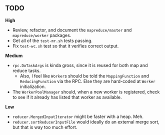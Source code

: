 ## TODO

**High**

* Review, refactor, and document the `mapreduce/master` and
  `mapreduce/worker` packages.
* Get all of the `test-mr.sh` tests passing.
* Fix `test-wc.sh` test so that it verifies correct output.

**Medium**

* `rpc.DoTaskArgs` is kinda gross, since it is reused for both map and
  reduce tasks.
  * Also, I feel like `Worker`s should be told the `MappingFunction` and
    `ReducingFunction` via the RPC. Else they are hard-coded at `Worker`
    initialization.
* The `WorkerPoolManager` should, when a new worker is registered, check
  to see if it already has listed that worker as available.

**Low**

* `reducer.MergedInputIterator` might be faster with a heap. Meh.
* `reducer.sortReducerInputFile` would ideally do an external merge
  sort, but that is way too much effort.
